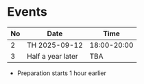 # Events

| No  | Date              | Time        |
| --- | ----------------- | ----------- |
| 2   | TH 2025-09-12     | 18:00-20:00 |
| 3   | Half a year later | TBA         |

- Preparation starts 1 hour earlier
